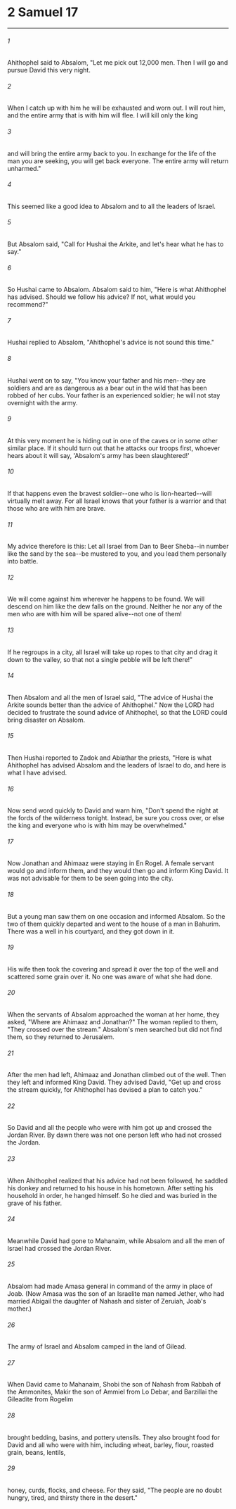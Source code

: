 # 2 Samuel 17
***



###### 1 
Ahithophel said to Absalom, "Let me pick out 12,000 men. Then I will go and pursue David this very night. 

###### 2 
When I catch up with him he will be exhausted and worn out. I will rout him, and the entire army that is with him will flee. I will kill only the king 

###### 3 
and will bring the entire army back to you. In exchange for the life of the man you are seeking, you will get back everyone. The entire army will return unharmed." 

###### 4 
This seemed like a good idea to Absalom and to all the leaders of Israel. 

###### 5 
But Absalom said, "Call for Hushai the Arkite, and let's hear what he has to say." 

###### 6 
So Hushai came to Absalom. Absalom said to him, "Here is what Ahithophel has advised. Should we follow his advice? If not, what would you recommend?" 

###### 7 
Hushai replied to Absalom, "Ahithophel's advice is not sound this time." 

###### 8 
Hushai went on to say, "You know your father and his men--they are soldiers and are as dangerous as a bear out in the wild that has been robbed of her cubs. Your father is an experienced soldier; he will not stay overnight with the army. 

###### 9 
At this very moment he is hiding out in one of the caves or in some other similar place. If it should turn out that he attacks our troops first, whoever hears about it will say, 'Absalom's army has been slaughtered!' 

###### 10 
If that happens even the bravest soldier--one who is lion-hearted--will virtually melt away. For all Israel knows that your father is a warrior and that those who are with him are brave. 

###### 11 
My advice therefore is this: Let all Israel from Dan to Beer Sheba--in number like the sand by the sea--be mustered to you, and you lead them personally into battle. 

###### 12 
We will come against him wherever he happens to be found. We will descend on him like the dew falls on the ground. Neither he nor any of the men who are with him will be spared alive--not one of them! 

###### 13 
If he regroups in a city, all Israel will take up ropes to that city and drag it down to the valley, so that not a single pebble will be left there!" 

###### 14 
Then Absalom and all the men of Israel said, "The advice of Hushai the Arkite sounds better than the advice of Ahithophel." Now the LORD had decided to frustrate the sound advice of Ahithophel, so that the LORD could bring disaster on Absalom. 

###### 15 
Then Hushai reported to Zadok and Abiathar the priests, "Here is what Ahithophel has advised Absalom and the leaders of Israel to do, and here is what I have advised. 

###### 16 
Now send word quickly to David and warn him, "Don't spend the night at the fords of the wilderness tonight. Instead, be sure you cross over, or else the king and everyone who is with him may be overwhelmed." 

###### 17 
Now Jonathan and Ahimaaz were staying in En Rogel. A female servant would go and inform them, and they would then go and inform King David. It was not advisable for them to be seen going into the city. 

###### 18 
But a young man saw them on one occasion and informed Absalom. So the two of them quickly departed and went to the house of a man in Bahurim. There was a well in his courtyard, and they got down in it. 

###### 19 
His wife then took the covering and spread it over the top of the well and scattered some grain over it. No one was aware of what she had done. 

###### 20 
When the servants of Absalom approached the woman at her home, they asked, "Where are Ahimaaz and Jonathan?" The woman replied to them, "They crossed over the stream." Absalom's men searched but did not find them, so they returned to Jerusalem. 

###### 21 
After the men had left, Ahimaaz and Jonathan climbed out of the well. Then they left and informed King David. They advised David, "Get up and cross the stream quickly, for Ahithophel has devised a plan to catch you." 

###### 22 
So David and all the people who were with him got up and crossed the Jordan River. By dawn there was not one person left who had not crossed the Jordan. 

###### 23 
When Ahithophel realized that his advice had not been followed, he saddled his donkey and returned to his house in his hometown. After setting his household in order, he hanged himself. So he died and was buried in the grave of his father. 

###### 24 
Meanwhile David had gone to Mahanaim, while Absalom and all the men of Israel had crossed the Jordan River. 

###### 25 
Absalom had made Amasa general in command of the army in place of Joab. (Now Amasa was the son of an Israelite man named Jether, who had married Abigail the daughter of Nahash and sister of Zeruiah, Joab's mother.) 

###### 26 
The army of Israel and Absalom camped in the land of Gilead. 

###### 27 
When David came to Mahanaim, Shobi the son of Nahash from Rabbah of the Ammonites, Makir the son of Ammiel from Lo Debar, and Barzillai the Gileadite from Rogelim 

###### 28 
brought bedding, basins, and pottery utensils. They also brought food for David and all who were with him, including wheat, barley, flour, roasted grain, beans, lentils, 

###### 29 
honey, curds, flocks, and cheese. For they said, "The people are no doubt hungry, tired, and thirsty there in the desert."
